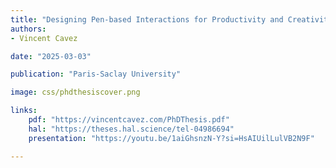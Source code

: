 ```yaml
---
title: "Designing Pen-based Interactions for Productivity and Creativity"
authors:
- Vincent Cavez

date: "2025-03-03"

publication: "Paris-Saclay University"

image: css/phdthesiscover.png

links:
    pdf: "https://vincentcavez.com/PhDThesis.pdf"
    hal: "https://theses.hal.science/tel-04986694"
    presentation: "https://youtu.be/1aiGhsnzN-Y?si=HsAIUilLulVB2N9F"

---
```

